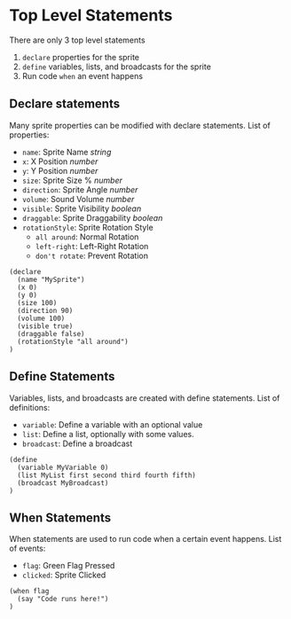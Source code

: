 # Top Level Statements
There are only 3 top level statements
1. `declare` properties for the sprite
2. `define` variables, lists, and broadcasts for the sprite
3. Run code `when` an event happens
## Declare statements
Many sprite properties can be modified with declare statements. List of properties:
* `name`: Sprite Name *string*
* `x`: X Position *number*
* `y`: Y Position *number*
* `size`: Sprite Size % *number*
* `direction`: Sprite Angle *number*
* `volume`: Sound Volume *number*
* `visible`: Sprite Visibility *boolean*
* `draggable`: Sprite Draggability *boolean*
* `rotationStyle`: Sprite Rotation Style
  - `all around`: Normal Rotation
  - `left-right`: Left-Right Rotation
  - `don't rotate`: Prevent Rotation
```
(declare
  (name "MySprite")
  (x 0)
  (y 0)
  (size 100)
  (direction 90)
  (volume 100)
  (visible true)
  (draggable false)
  (rotationStyle "all around")
)
```
## Define Statements
Variables, lists, and broadcasts are created with define statements. List of definitions:
* `variable`: Define a variable with an optional value
* `list`: Define a list, optionally with some values.
* `broadcast`: Define a broadcast
```
(define
  (variable MyVariable 0)
  (list MyList first second third fourth fifth)
  (broadcast MyBroadcast)
)
```
## When Statements
When statements are used to run code when a certain event happens. List of events:
* `flag`: Green Flag Pressed
* `clicked`: Sprite Clicked
```
(when flag
  (say "Code runs here!")
)
```
